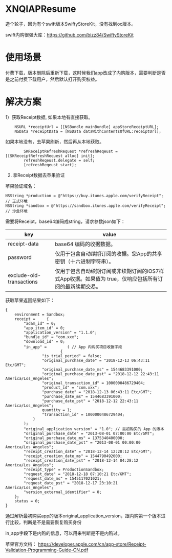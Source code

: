 # XNQIAPResume

造个轮子，因为有个swift版本SwiftyStoreKit，没有找到oc版本。

swift内购很强大库：https://github.com/bizz84/SwiftyStoreKit

# 使用场景
付费下载，版本删除后重新下载，这时候我们app改成了内购版本，需要判断是否是之前付费下载用户，然后默认打开购买权益。

# 解决方案

1）获取Receipt数据, 如果本地有直接获取。

```
    NSURL *receiptUrl = [[NSBundle mainBundle] appStoreReceiptURL];
    NSData *receiptData = [NSData dataWithContentsOfURL:receiptUrl];
```

如果本地没有，去苹果刷新，然后再从本地获取。 

```
        SKReceiptRefreshRequest *refreshReqeust = [[SKReceiptRefreshRequest alloc] init];
        refreshReqeust.delegate = self;
        [refreshReqeust start];
```

2) 拿Receipt数据去苹果验证

苹果验证域名：

```
NSString *production = @"https://buy.itunes.apple.com/verifyReceipt"; // 正式环境
NSString *sandbox = @"https://sandbox.itunes.apple.com/verifyReceipt"; // 沙盒环境
```
需要将Receipt，base64编码成string，请求参数json如下：

|key|value|
|----|----|
|receipt-data|base64 编码的收据数据。|
| password | 仅用于包含自动续期订阅的收据。您App的共享密钥（十六进制字符串）。|
|exclude-old-transactions|仅用于包含自动续期订阅或非续期订阅的iOS7样式App收据。如果值为 true，仅响应包括所有订阅的最新续期交易。|

获取苹果返回结果如下：

```
{
    environment = Sandbox;
    receipt =     {
        "adam_id" = 0;
        "app_item_id" = 0;
        "application_version" = "1.1.0";
        "bundle_id" = "com.xxx";
        "download_id" = 0;
        "in_app" =         ( // App 内购买项目收据字段
                        {
                "is_trial_period" = false;
                "original_purchase_date" = "2018-12-13 06:43:11 Etc/GMT";
                "original_purchase_date_ms" = 1544683391000;
                "original_purchase_date_pst" = "2018-12-12 22:43:11 America/Los_Angeles";
                "original_transaction_id" = 1000000486729404;
                "product_id" = "com.xxx";
                "purchase_date" = "2018-12-13 06:43:11 Etc/GMT";
                "purchase_date_ms" = 1544683391000;
                "purchase_date_pst" = "2018-12-12 22:43:11 America/Los_Angeles";
                quantity = 1;
                "transaction_id" = 1000000486729404;
            }
        );
        "original_application_version" = "1.0"; // 最初购买的 App 的版本
        "original_purchase_date" = "2013-08-01 07:00:00 Etc/GMT";
        "original_purchase_date_ms" = 1375340400000;
        "original_purchase_date_pst" = "2013-08-01 00:00:00 America/Los_Angeles";
        "receipt_creation_date" = "2018-12-14 12:28:12 Etc/GMT";
        "receipt_creation_date_ms" = 1544790492000;
        "receipt_creation_date_pst" = "2018-12-14 04:28:12 America/Los_Angeles";
        "receipt_type" = ProductionSandbox;
        "request_date" = "2018-12-18 07:10:21 Etc/GMT";
        "request_date_ms" = 1545117021021;
        "request_date_pst" = "2018-12-17 23:10:21 America/Los_Angeles";
        "version_external_identifier" = 0;
    };
    status = 0;
}
```

通过解析最初购买app的版本original\_application_version，跟内购第一个版本进行比较，判断是不是需要恢复购买身份

in_app字段下是内购的信息，可以用来判断是不是内购过。


苹果官方文档：
https://developer.apple.com/cn/app-store/Receipt-Validation-Programming-Guide-CN.pdf
